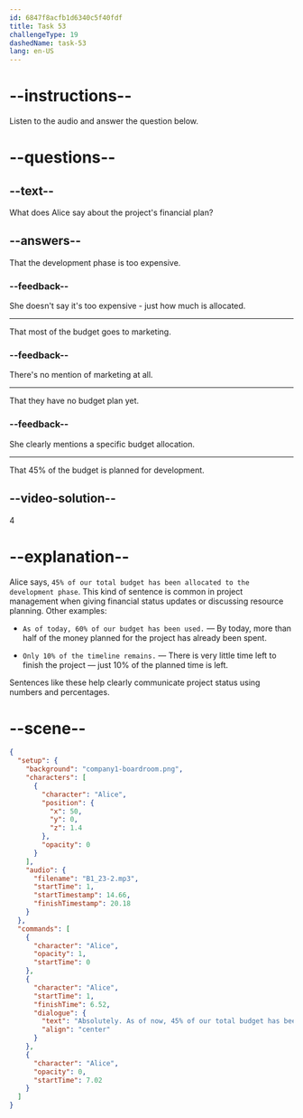 ```yaml
---
id: 6847f8acfb1d6340c5f40fdf
title: Task 53
challengeType: 19
dashedName: task-53
lang: en-US
---
```


<!-- (audio) Alice: Absolutely. As of now, 45% of our total budget has been allocated to the development phase. -->

# --instructions--

Listen to the audio and answer the question below.

# --questions--

## --text--

What does Alice say about the project's financial plan?

## --answers--

That the development phase is too expensive.

### --feedback--

She doesn't say it's too expensive - just how much is allocated.

---

That most of the budget goes to marketing.

### --feedback--

There's no mention of marketing at all.

---

That they have no budget plan yet.

### --feedback--

She clearly mentions a specific budget allocation.

---

That 45% of the budget is planned for development.

## --video-solution--

4

# --explanation--

Alice says, `45% of our total budget has been allocated to the development phase`. This kind of sentence is common in project management when giving financial status updates or discussing resource planning. Other examples:

- `As of today, 60% of our budget has been used.` — By today, more than half of the money planned for the project has already been spent.

- `Only 10% of the timeline remains.` — There is very little time left to finish the project — just 10% of the planned time is left.

Sentences like these help clearly communicate project status using numbers and percentages.

# --scene--

```json
{
  "setup": {
    "background": "company1-boardroom.png",
    "characters": [
      {
        "character": "Alice",
        "position": {
          "x": 50,
          "y": 0,
          "z": 1.4
        },
        "opacity": 0
      }
    ],
    "audio": {
      "filename": "B1_23-2.mp3",
      "startTime": 1,
      "startTimestamp": 14.66,
      "finishTimestamp": 20.18
    }
  },
  "commands": [
    {
      "character": "Alice",
      "opacity": 1,
      "startTime": 0
    },
    {
      "character": "Alice",
      "startTime": 1,
      "finishTime": 6.52,
      "dialogue": {
        "text": "Absolutely. As of now, 45% of our total budget has been allocated to the development phase.",
        "align": "center"
      }
    },
    {
      "character": "Alice",
      "opacity": 0,
      "startTime": 7.02
    }
  ]
}
```
